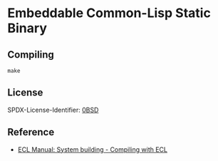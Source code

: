 # Embeddable Common-Lisp Static Binary

## Compiling

```
make
```

## License

SPDX-License-Identifier: [0BSD](https://spdx.org/licenses/0BSD.html)

## Reference

- [ECL Manual: System building - Compiling with ECL](https://common-lisp.net/project/ecl/static/manual/System-building.html#Compiling-with-ECL)

